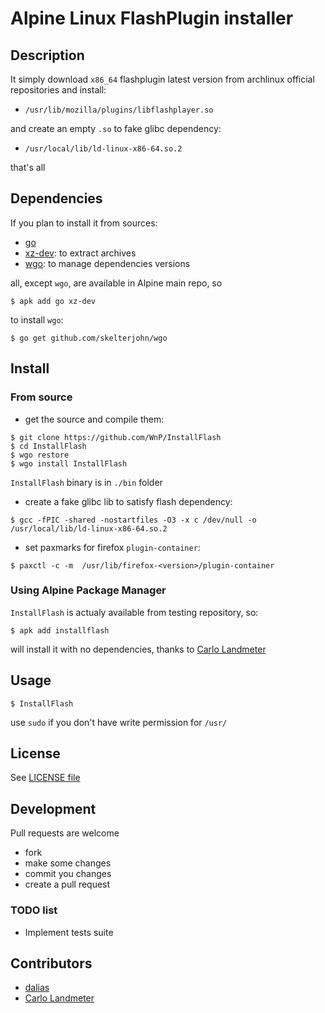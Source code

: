 # Alpine Linux FlashPlugin installer

## Description

It simply download `x86_64` flashplugin latest version from archlinux official repositories and install:

- `/usr/lib/mozilla/plugins/libflashplayer.so`

and create an empty `.so` to fake glibc dependency:

- `/usr/local/lib/ld-linux-x86-64.so.2`

that's all

## Dependencies

If you plan to install it from sources:

- [go](https://golang.org/)
- [xz-dev](http://tukaani.org/xz/): to extract archives
- [wgo](https://github.com/skelterjohn/wgo): to manage dependencies versions

all, except `wgo`, are available in Alpine main repo, so

```
$ apk add go xz-dev
```

to install `wgo`:

```
$ go get github.com/skelterjohn/wgo
```

## Install

### From source

- get the source and compile them:

```
$ git clone https://github.com/WnP/InstallFlash
$ cd InstallFlash
$ wgo restore
$ wgo install InstallFlash
```

`InstallFlash` binary is in `./bin` folder

- create a fake glibc lib to satisfy flash dependency:

```
$ gcc -fPIC -shared -nostartfiles -O3 -x c /dev/null -o /usr/local/lib/ld-linux-x86-64.so.2
```

- set paxmarks for firefox `plugin-container`:

```
$ paxctl -c -m  /usr/lib/firefox-<version>/plugin-container
```

### Using Alpine Package Manager

`InstallFlash` is actualy available from testing repository, so:

```
$ apk add installflash
```

will install it with no dependencies, thanks to [Carlo Landmeter](https://github.com/clandmeter)

## Usage

```
$ InstallFlash
```

use `sudo` if you don't have write permission for `/usr/`

## License

See [LICENSE file](https://github.com/WnP/InstallFlash/blob/master/LICENSE)

## Development

Pull requests are welcome

- fork
- make some changes
- commit you changes
- create a pull request

### TODO list

- Implement tests suite

## Contributors

- [dalias](http://www.musl-libc.org/)
- [Carlo Landmeter](https://github.com/clandmeter)
